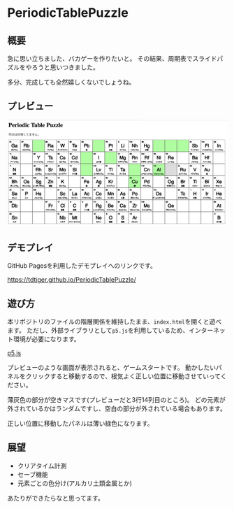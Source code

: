 # PeriodicTablePuzzle

## 概要
急に思い立ちました、バカゲーを作りたいと。
その結果、周期表でスライドパズルをやろうと思いつきました。

多分、完成しても全然嬉しくないでしょうね。

## プレビュー
![プレイ画面](img/view.png)

## デモプレイ
GitHub Pagesを利用したデモプレイへのリンクです。

https://tdtiger.github.io/PeriodicTablePuzzle/


## 遊び方
本リポジトリのファイルの階層関係を維持したまま、`index.html`を開くと遊べます。
ただし、外部ライブラリとして`p5.js`を利用しているため、インターネット環境が必要になります。

[p5.js](https://p5js-i18n-ja.pages.dev/ja/)

プレビューのような画面が表示されると、ゲームスタートです。
動かしたいパネルをクリックすると移動するので、根気よく正しい位置に移動させていってください。

薄灰色の部分が空きマスです(プレビューだと3行14列目のところ)。
どの元素が外されているかはランダムですし、空白の部分が外されている場合もあります。

正しい位置に移動したパネルは薄い緑色になります。

## 展望

- クリアタイム計測
- セーブ機能
- 元素ごとの色分け(アルカリ土類金属とか)

あたりができたらなと思ってます。